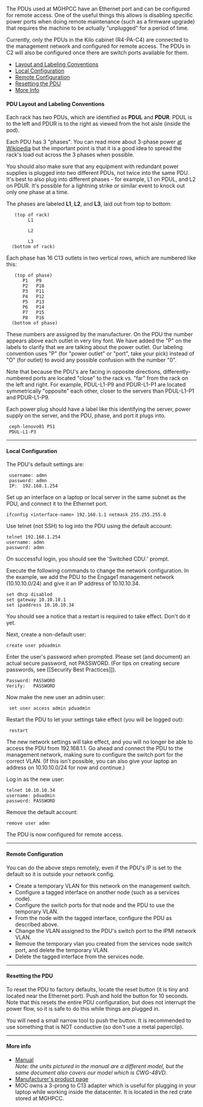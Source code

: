 The PDUs used at MGHPCC have an Ethernet port and can be configured for remote access.  One of the useful things this allows is disabling specific power ports when doing remote maintenance (such as a firmware upgrade) that requires the machine to be actually "unplugged" for a period of time.

Currently, only the PDUs in the Kilo cabinet (R4-PA-C4) are connected to the management network and configured for remote access.  The PDUs in C2 will also be configured once there are switch ports available for them.

* [Layout and Labeling Conventions](#pdu-layout-and-labeling-conventions) 
* [Local Configuration](#local-configuration)
* [Remote Configuration](#remote-configuration)
* [Resetting the PDU](#resetting-the-pdu)
* [More Info](#more-info)

#### PDU Layout and Labeling Conventions

Each rack has two PDUs, which are identified as **PDUL** and **PDUR**.  PDUL is to the left and PDUR is to the right as viewed from the hot aisle (inside the pod).

Each PDU has 3 "phases".  You can read more about 3-phase power [at Wikipedia](https://en.wikipedia.org/wiki/Three-phase_electric_power) but the important point is that it is a good idea to spread the rack's load out across the 3 phases when possible.  

You should also make sure that any equipment with redundant power supplies is plugged into two different PDUs, not twice into the same PDU.  It's best to also plug into different phases - for example, L1 on PDUL, and L2 on PDUR.  It's possible for a lightning strike or similar event to knock out only one phase at a time.

The phases are labeled **L1**, **L2**, and **L3**, laid out from top to bottom:

       (top of rack)
            L1

            L2 

            L3 
      (bottom of rack)

Each phase has 16 C13 outlets in two vertical rows, which are numbered like this:

       (top of phase)
          P1   P9
          P2   P10
          P3   P11
          P4   P12
          P5   P13
          P6   P14
          P7   P15
          P8   P16
      (bottom of phase)

These numbers are assigned by the manufacturer. On the PDU the number appears above each outlet in very tiny font.  We have added the "P" on the labels to clarify that we are talking about the power outlet.  Our labeling convention uses "P" (for "power outlet" or "port", take your pick) instead of "O" (for outlet) to avoid any possible confusion with the number "0".

Note that because the PDU's are facing in opposite directions, differently-numbered ports are located "close" to the rack vs. "far" from the rack on the left and right.  For example, PDUL-L1-P9 and PDUR-L1-P1 are located symmetrically "opposite" each other, closer to the servers than PDUL-L1-P1 and PDUR-L1-P9.

Each power plug should have a label like this identifying the server, power supply on the server, and the PDU, phase, and port it plugs into.

     ceph-lenovo01 PS1
     PDUL-L1-P3

***

#### Local Configuration

The PDU's default settings are:

     username: admn
     password: admn
     IP:  192.168.1.254

Set up an interface on a laptop or local server in the same subnet as the PDU, and connect it to the Ethernet port.
    
    ifconfig <interface-name> 192.168.1.1 netmask 255.255.255.0

Use telnet (not SSH) to log into the PDU using the default account:

    telnet 192.168.1.254
    username: admn
    password: admn

On successful login, you should see the 'Switched CDU:' prompt.  

Execute the following commands to change the network configuration.  In the example, we add the PDU to the Engage1 management network (10.10.10.0/24) and give it an IP address of 10.10.10.34.

    set dhcp disabled
    set gateway 10.10.10.1
    set ipaddress 10.10.10.34

You should see a notice that a restart is required to take effect.  Don't do it yet.

Next, create a non-default user:

    create user pduadmin

Enter the user's password when prompted.  Please set (and document) an actual secure password, not PASSWORD.  (For tips on creating secure passwords, see [[Security Best Practices]]).

    Password: PASSWORD
    Verify:   PASSWORD

Now make the new user an admin user:
  
     set user access admin pduadmin

Restart the PDU to let your settings take effect (you will be logged out):
    
     restart

The new network settings will take effect, and you will no longer be able to access the PDU from 192.168.1.1.  Go ahead and connect the PDU to the management network, making sure to configure the switch port for the correct VLAN.  (If this isn't possible, you can also give your laptop an address on 10.10.10.0/24 for now and continue.)

Log in as the new user:

    telnet 10.10.10.34
    username: pduadmin
    password: PASSWORD

Remove the default account:

    remove user admn

The PDU is now configured for remote access.

***

#### Remote Configuration

You can do the above steps remotely, even if the PDU's IP is set to the default so it is outside your network config.
* Create a temporary VLAN for this network on the management switch.
* Configure a tagged interface on another node (such as a services node).
* Configure the switch ports for that node and the PDU to use the temporary VLAN.
* From the node with the tagged interface, configure the PDU as described above.
* Change the VLAN assigned to the PDU's switch port to the IPMI network VLAN. 
* Remove the temporary vlan you created from the services node switch port, and delete the temporary VLAN.
* Delete the tagged interface from the services node.

***

#### Resetting the PDU

To reset the PDU to factory defaults, locate the reset button (it is tiny and located near the Ethernet port).  Push and hold the button for 10 seconds.  Note that this resets the entire PDU configuration, but does not interrupt the power flow, so it is safe to do this while things are plugged in.

You will need a small narrow tool to push the button.  It is recommended to use something that is NOT conductive (so don't use a metal paperclip).

***

#### More info

* [Manual](301-0429-1_SWITCHED_POPS_CDU_v6-1_Sept12.pdf)<br>*Note: the units pictured in the manual are a different model, but the same document also covers our model which is CWG-48VD.*
* [Manufacturer's product page](https://www.servertech.com/products/pops-per-outlet-power-sensing/pops-switched-cwg-48vd-vy-3ph-20-30a-with-pips)
* MOC owns a 3-prong to C13 adapter which is useful for plugging in your laptop while working inside the datacenter.  It is located in the red crate stored at MGHPCC.